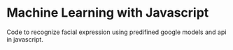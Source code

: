 # Machine Learning with Javascript
  Code to recognize facial expression using predifined google models and api in javascript.
